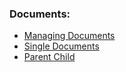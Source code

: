 
### Documents:
- [Managing Documents](/frappejs/docs/models/document.md)
- [Single Documents](/frappejs/docs/models/singles.md)
- [Parent Child](/frappejs/docs/models/parent-child.md)
